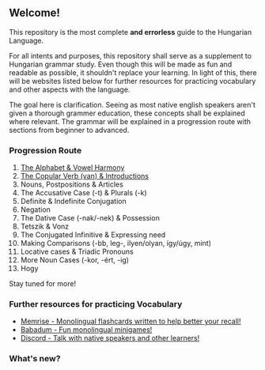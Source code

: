 ## Welcome!

This repository is the most complete **and errorless** guide to the Hungarian Language.

For all intents and purposes, this repository shall serve as a supplement to Hungarian grammar study. Even though
this will be made as fun and readable as possible, it shouldn't replace your learning. In light of this, there will be
websites listed below for further resources for practicing vocabulary and other aspects with the language.

The goal here is clarification. Seeing as most native english speakers aren't given a thorough grammer education, these concepts
shall be explained where relevant. The grammar will be explained in a progression route with sections from beginner to advanced.

### Progression Route

1. [The Alphabet & Vowel Harmony](/Section1.html)
2. [The Copular Verb (van) & Introductions](/Section1.md)
3. Nouns, Postpositions & Articles
4. The Accusative Case (-t) & Plurals (-k)
5. Definite & Indefinite Conjugation
6. Negation
7. The Dative Case (-nak/-nek) & Possession
8. Tetszik & Vonz
9. The Conjugated Infinitive & Expressing need
10. Making Comparisons (-bb, leg-, ilyen/olyan, így/úgy, mint)
11. Locative cases & Triadic Pronouns
12. More Noun Cases (-kor, -ért, -ig)
13. Hogy

Stay tuned for more!

### Further resources for practicing Vocabulary

* [Memrise - Monolingual flashcards written to help better your recall!](www.memrise.com/group/262696/)
* [Babadum - Fun monolingual minigames!](https://babadum.com/)
* [Discord - Talk with native speakers and other learners!](https://discord.gg/wSg45QS)

### What's new?
